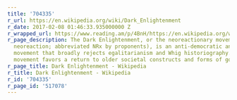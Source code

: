 ```yaml
---
title: '704335'
r_url: https://en.wikipedia.org/wiki/Dark_Enlightenment
r_date: 2017-02-08 01:46:33.935000000 Z
r_wrapped_url: https://www.reading.am/p/4BnH/https://en.wikipedia.org/wiki/Dark_Enlightenment
r_page_description: The Dark Enlightenment, or the neoreactionary movement (also simply
  neoreaction; abbreviated NRx by proponents), is an anti-democratic and reactionary
  movement that broadly rejects egalitarianism and Whig historiography.[1][2] The
  movement favors a return to older societal constructs and forms of government,...
r_page_title: Dark Enlightenment - Wikipedia
r_title: Dark Enlightenment - Wikipedia
r_id: '704335'
r_page_id: '517078'
---
```


